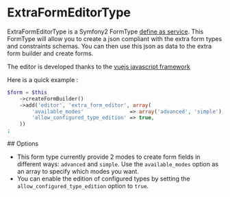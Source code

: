ExtraFormEditorType
===================

ExtraFormEditorType is a Symfony2 FormType [define as service](http://symfony.com/doc/current/book/forms.html#defining-your-forms-as-services).
This FormType will allow you to create a json compliant with the extra form types and constraints schemas.
You can then use this json as data to the extra form builder and create forms.

The editor is developed thanks to the [vuejs javascript framework](https://vuejs.org/)

Here is a quick example :
```php
$form = $this
    ->createFormBuilder()
    ->add('editor', 'extra_form_editor', array(
        'available_modes'               => array('advanced', 'simple'),
        'allow_configured_type_edition' => true,
    ))
;
```

## Options

* This form type currently provide 2 modes to create form fields in different ways: `advanced` and `simple`.
Use the `available_modes` option as an array to specify which modes you want.
* You can enable the edition of configured types by setting the `allow_configured_type_edition` option to `true`.
